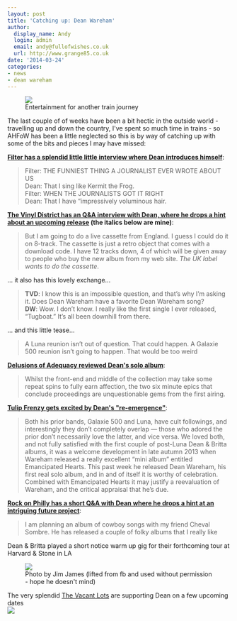 ```yaml
---
layout: post
title: 'Catching up: Dean Wareham'
author:
  display_name: Andy
  login: admin
  email: andy@fullofwishes.co.uk
  url: http://www.grange85.co.uk
date: '2014-03-24'
categories:
- news
- dean wareham
---
```

<p><figure class="caption aligncenter"><img src="https://media.fullofwishes.co.uk/images/misc/travelling.jpg" class /><figcaption class="caption-text"> Entertainment for another train journey</figcaption></figure>
The last couple of of weeks have been a bit hectic in the outside world - travelling up and down the country, I've spent so much time in trains - so AHFoW has been a little neglected so this is by way of catching up with some of the bits and pieces I may have missed:</p>
<p><strong><a href="http://filtermagazine.com/index.php/exclusives/entry/dean_wareham">Filter has a splendid little little interview where Dean introduces himself</a></strong>:</p>
<blockquote><p>Filter: THE FUNNIEST THING A JOURNALIST EVER WROTE ABOUT US<br />
Dean: That I sing like Kermit the Frog.<br />
Filter: WHEN THE JOURNALISTS GOT IT RIGHT<br />
Dean: That I have “impressively voluminous hair.
</p></blockquote>
<p><strong><a href="http://www.thevinyldistrict.com/dc/2014/03/dean-wareham-tvd-interview/">The Vinyl District has an Q&A interview with Dean, where he drops a hint about an upcoming release</a> (the italics below are mine)</strong>:</p>
<blockquote><p>But I am going to do a live cassette from England. I guess I could do it on 8-track. The cassette is just a retro object that comes with a download code. I have 12 tracks down, 4 of which will be given away to people who buy the new album from my web site. <em>The UK label wants to do the cassette</em>.</p></blockquote>
<p>... it also has this lovely exchange...</p>
<blockquote><p><strong>TVD</strong>: I know this is an impossible question, and that’s why I’m asking it. Does Dean Wareham have a favorite Dean Wareham song?<br />
<strong>DW</strong>: Wow. I don’t know. I really like the first single I ever released, “Tugboat.” It’s all been downhill from there.</p></blockquote>
<p>... and this little tease...</p>
<blockquote><p>A Luna reunion isn’t out of question. That could happen. A Galaxie 500 reunion isn’t going to happen. That would be too weird</p></blockquote>
<p><strong><a href="https://web.archive.org/web/20140324+/http://www.adequacy.net/2014/03/dean-wareham-self-titled/">Delusions of Adequacy reviewed Dean's solo album</a></strong>:</p>
<blockquote><p>Whilst the front-end and middle of the collection may take some repeat spins to fully earn affection, the two six minute epics that conclude proceedings are unquestionable gems from the first airing.</p></blockquote>
<p><strong><a href="http://tulipfrenzy.com/2014/03/15/dean-warehams-reemergence-is-the-most-delightful-thing-happening-in-music-today/">Tulip Frenzy gets excited by Dean's "re-emergence"</a></strong>:</p>
<blockquote><p>Both his prior bands, Galaxie 500 and Luna, have cult followings, and interestingly they don’t completely overlap — those who adored the prior don’t necessarily love the latter, and vice versa.  We loved both, and not fully satisfied with the first couple of post-Luna Dean & Britta albums, it was a welcome development in late autumn 2013 when Wareham released a really excellent “mini album” entitled Emancipated Hearts.  This past week he released Dean Wareham, his first real solo album, and in and of itself it is worthy of celebration.  Combined with Emancipated Hearts it may justify a reevaluation of Wareham, and the critical appraisal that he’s due.</p></blockquote>
<p><strong><a href="http://rockonphilly.com/2014/03/rock-on-philly-interviews-dean-wareham/">Rock on Philly has a short Q&A with Dean where he drops a hint at an intriguing future project</a></strong>:</p>
<blockquote><p>I am planning an album of cowboy songs with my friend Cheval Sombre. He has released a couple of folky albums that I really like</p></blockquote>
<p>Dean & Britta played a short notice warm up gig for their forthcoming tour at Harvard & Stone in LA<br />
<figure class="caption aligncenter"><img src="https://media.fullofwishes.co.uk/05-dean_wareham/pictures/dean-wareham-harvard-and-stone-jj.jpg" class /><figcaption class="caption-text"> Photo by Jim James (lifted from fb and used without permission - hope he doesn't mind)</figcaption></figure>
<p>The very splendid <a href="http://thevacantlots.tumblr.com/">The Vacant Lots</a> are supporting Dean on a few upcoming dates<br />
<img src="https://media.fullofwishes.co.uk/05-dean_wareham/pictures/the-vacant-lots-dean-wareham.jpg" class="aligncenter" /></p>
